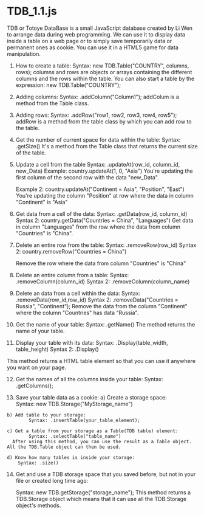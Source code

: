# TDB_1.1.js
TDB or Totoye DataBase is a small JavaScript database created by Li Wen to arrange data during web programming. We can use it to display data inside a table on a web page or to simply save temporarily data or permanent ones as cookie. 
You can use it in a HTML5 game for data manipulation.

1) How to create a table:
      Syntax:  new TDB.Table("COUNTRY", columns, rows);
   columns and rows are objects or arrays containing the different columns and the rows within the table.
   You can also start a table by the expression:
      new TDB.Table("COUNTRY");
      
2) Adding columns:
      Syntax: .addColumn("Column1");
  addColum is a method from the Table class. 
  
3) Adding rows:
      Syntax: .addRow("row1, row2, row3, row4, row5");
 addRow is a method from the table class by which you can add row to the table.
 
4) Get the number of current space for data within the table:
      Syntax: .getSize()
It's a method from the Table class that returns the current size of the table.

5) Update a cell from the table
      Syntax: .updateAt(row_id, column_id, new_Data)
      Example: country.updateAt(1, 0, "Asia")
You're updating the first column of the second row with the data "new_Data".

    Example 2: country.updateAt("Continent = Asia", "Position", "East")
You're updating the column "Position" at row where the data in column "Continent" is "Asia"

6) Get data from a cell of the data:
      Syntax: .getData(row_id, column_id)
      Syntax 2: country.getData("Countries = China", "Languages")
  Get data in column "Languages" from the row where the data from column "Countries" is "China".

7) Delete an entire row from the table:
      Syntax: .removeRow(row_id)
      Syntax 2: country.removeRow("Countries = China")
    
    Remove the row where the data from column "Countries" is "China"
    
8) Delete an entire column from a table:
      Syntax: .removeColumn(column_id)
      Syntax 2: .removeColumn(column_name)
  
9) Delete an data from a cell within the data:
      Syntax: .removeData(row_id,row_id)
      Syntax 2: .removeData("Countries = Russia", "Continent");
Remove the data from the column "Continent" where the column "Countries" has data "Russia".

10) Get the name of your table:
      Syntax: .getName()
 The method returns the name of your table.
 
11) Display your table with its data:
      Syntax: .Display(table_width, table_height)
      Syntax 2: .Display()
  
 This method returns a HTML table element so that you can use it anywhere you want on your page.
 
 12) Get the names of all the columns inside your table:
      Syntax: .getColumns();
    
 13) Save your table data as a cookie:
    a)  Create a storage space:  
            Syntax: new TDB.Storage("MyStorage_name")
        
    b) Add table to your storage:
            Syntax: .insertTable(your_table_element);
            
    c) Get a table from your storage as a Table(TDB table) element:
            Syntax: .selectTable("table_name")
      After using this method, you can use the result as a Table object. All the TDB.Table object can then be used.
      
    d) Know how many tables is inside your storage:
        Syntax: .size()
        
 14) Get and use a TDB storage space that you saved before, but not in your file or created long time ago:
 
      Syntax: new TDB.getStorage("storage_name");
  This method returns a TDB.Storage object which means that it can use all the TDB.Storage object's methods.
